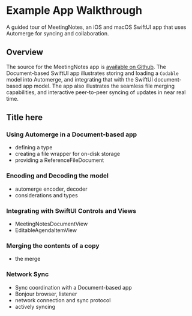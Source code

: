 # Example App Walkthrough

A guided tour of MeetingNotes, an iOS and macOS SwiftUI app that uses Automerge for syncing and collaboration.

## Overview

The source for the MeetingNotes app is [available on Github](https://github.com/automerge/MeetingNotes).
The Document-based SwiftUI app illustrates storing and loading a `Codable` model into Automerge, and integrating that with the SwiftUI document-based app model.
The app also illustrates the seamless file merging capabilities, and interactive peer-to-peer syncing of updates in near real time. 

## Title here

### Using Automerge in a Document-based app

- defining a type
- creating a file wrapper for on-disk storage
- providing a ReferenceFileDocument

### Encoding and Decoding the model

- automerge encoder, decoder
- considerations and types

### Integrating with SwiftUI Controls and Views

- MeetingNotesDocumentView
- EditableAgendaItemView

### Merging the contents of a copy

- the merge

### Network Sync

- Sync coordination with a Document-based app
- Bonjour browser, listener
- network connection and sync protocol
- actively syncing
